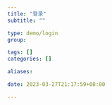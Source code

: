 ```yaml
---
title: "登录"
subtitle: ""

type: demo/login
group:

tags: []
categories: []

aliases:

date: 2023-03-27T21:17:59+08:00

---
```


